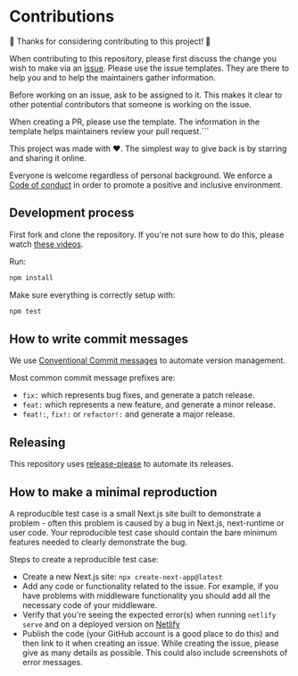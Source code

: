 # Contributions

🎉 Thanks for considering contributing to this project! 🎉

When contributing to this repository, please first discuss the change you wish to make via an
[issue](https://github.com/netlify/next-runtime/issues/new/choose). Please use the issue templates. They are there to
help you and to help the maintainers gather information.

Before working on an issue, ask to be assigned to it. This makes it clear to other potential contributors that someone
is working on the issue.

When creating a PR, please use the template. The information in the template helps maintainers review your pull request.```

This project was made with ❤️. The simplest way to give back is by starring and sharing it online.

Everyone is welcome regardless of personal background. We enforce a [Code of conduct](CODE_OF_CONDUCT.md) in order to
promote a positive and inclusive environment.

## Development process

First fork and clone the repository. If you're not sure how to do this, please watch
[these videos](https://egghead.io/courses/how-to-contribute-to-an-open-source-project-on-github).

Run:

```bash
npm install
```

Make sure everything is correctly setup with:

```bash
npm test
```

## How to write commit messages

We use [Conventional Commit messages](https://www.conventionalcommits.org/) to automate version management.

Most common commit message prefixes are:

- `fix:` which represents bug fixes, and generate a patch release.
- `feat:` which represents a new feature, and generate a minor release.
- `feat!:`, `fix!:` or `refactor!:` and generate a major release.

## Releasing

This repository uses [release-please](https://github.com/googleapis/release-please) to automate its releases.

## How to make a minimal reproduction

A reproducible test case is a small Next.js site built to demonstrate a problem - often this problem is caused by a bug in Next.js, next-runtime or user code. Your reproducible test case should contain the bare minimum features needed to clearly demonstrate the bug.

Steps to create a reproducible test case:

- Create a new Next.js site: `npx create-next-app@latest`
- Add any code or functionality related to the issue. For example, if you have problems with middleware functionality you should add all the necessary code of your middleware.
- Verify that you're seeing the expected error(s) when running `netlify serve` and on a deployed version on [Netlify](https://www.netlify.com)
- Publish the code (your GitHub account is a good place to do this) and then link to it when creating an issue. While creating the issue, please give as many details as possible. This could also include screenshots of error messages.
